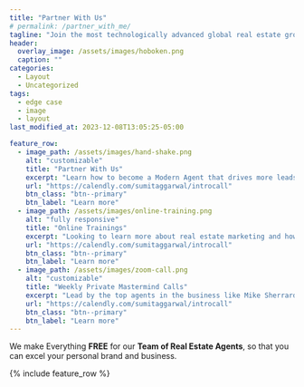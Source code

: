 ```yaml
---
title: "Partner With Us"
# permalink: /partner_with_me/
tagline: "Join the most technologically advanced global real estate group with the fastest-growing brokerage in the world."
header:
  overlay_image: /assets/images/hoboken.png
  caption: ""
categories:
  - Layout
  - Uncategorized
tags:
  - edge case
  - image
  - layout
last_modified_at: 2023-12-08T13:05:25-05:00

feature_row:
  - image_path: /assets/images/hand-shake.png
    alt: "customizable"
    title: "Partner With Us"
    excerpt: "Learn how to become a Modern Agent that drives more leads and closes more deals. Join my real estate group to get all of my training and resources for FREE!"
    url: "https://calendly.com/sumitaggarwal/introcall"
    btn_class: "btn--primary"
    btn_label: "Learn more"
  - image_path: /assets/images/online-training.png
    alt: "fully responsive"
    title: "Online Trainings"
    excerpt: "Looking to learn more about real estate marketing and how to generate more leads? My training is a great way to learn marketing and grow your real estate business."
    url: "https://calendly.com/sumitaggarwal/introcall"
    btn_class: "btn--primary"
    btn_label: "Learn more"
  - image_path: /assets/images/zoom-call.png
    alt: "customizable"
    title: "Weekly Private Mastermind Calls"
    excerpt: "Lead by the top agents in the business like Mike Sherrard, Connor Steinbrooke and others."
    url: "https://calendly.com/sumitaggarwal/introcall"
    btn_class: "btn--primary"
    btn_label: "Learn more"
---
```


We make Everything **FREE** for our **Team of Real Estate Agents**, so that you can excel your personal brand and business.

{% include feature_row %}